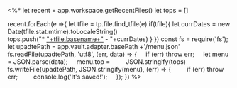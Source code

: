<%*
let recent  = app.workspace.getRecentFiles()
let tops = []

recent.forEach(e =>{
	let tfile = tp.file.find_tfile(e)
	if(tfile){
		let currDates = new Date(tfile.stat.mtime).toLocaleString()  
		tops.push("* ["+tfile.basename+"]("+tfile.path+") - "+currDates)
	}
})
const fs = require('fs');
let upadtePath = app.vault.adapter.basePath +'/menu.json'
fs.readFile(upadtePath, 'utf8', (err, data) => {
    if (err) throw err;
    let menu = JSON.parse(data);
    menu.top = 
        JSON.stringify(tops)
    fs.writeFile(upadtePath, JSON.stringify(menu), (err) => {
        if (err) throw err;
        console.log('It\'s saved!');
    });
})
%>






































































































































































































































































